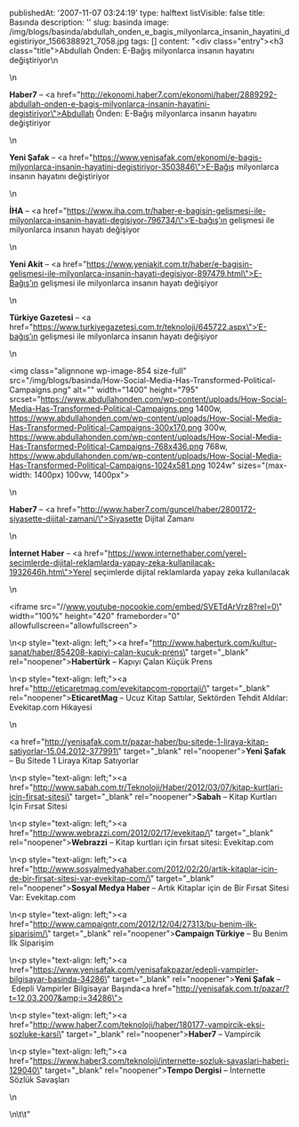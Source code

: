 publishedAt: '2007-11-07 03:24:19'
type: halftext
listVisible: false
title: Basında
description: ''
slug: basinda
image: /img/blogs/basinda/abdullah_onden_e_bagis_milyonlarca_insanin_hayatini_degistiriyor_1566388921_7058.jpg
tags: []
content: "<div class=\"entry\"><h3 class=\"title\">Abdullah Önden: E-Bağış milyonlarca insanın hayatını değiştiriyor</h3>\n<p></p>\n<p><strong>Haber7</strong> –&nbsp;<a href=\"http://ekonomi.haber7.com/ekonomi/haber/2889292-abdullah-onden-e-bagis-milyonlarca-insanin-hayatini-degistiriyor\">Abdullah Önden: E-Bağış milyonlarca insanın hayatını değiştiriyor</a></p>\n<p><strong>Yeni Şafak</strong> – <a href=\"https://www.yenisafak.com/ekonomi/e-bagis-milyonlarca-insanin-hayatini-degistiriyor-3503846\">E-Bağış milyonlarca insanın hayatını değiştiriyor</a></p>\n<p><strong>İHA</strong> – <a href=\"https://www.iha.com.tr/haber-e-bagisin-gelismesi-ile-milyonlarca-insanin-hayati-degisiyor-796734/\">‘E-bağış’ın gelişmesi ile milyonlarca insanın hayatı değişiyor</a></p>\n<p><strong>Yeni Akit</strong> – <a href=\"https://www.yeniakit.com.tr/haber/e-bagisin-gelismesi-ile-milyonlarca-insanin-hayati-degisiyor-897479.html\">E-Bağış’ın gelişmesi ile milyonlarca insanın hayatı değişiyor</a></p>\n<p><strong>Türkiye Gazetesi</strong> – <a href=\"https://www.turkiyegazetesi.com.tr/teknoloji/645722.aspx\">‘E-bağış’ın gelişmesi ile milyonlarca insanın hayatı değişiyor</a></p>\n<p><img class=\"alignnone wp-image-854 size-full\" src=\"/img/blogs/basinda/How-Social-Media-Has-Transformed-Political-Campaigns.png\" alt=\"\" width=\"1400\" height=\"795\" srcset=\"https://www.abdullahonden.com/wp-content/uploads/How-Social-Media-Has-Transformed-Political-Campaigns.png 1400w, https://www.abdullahonden.com/wp-content/uploads/How-Social-Media-Has-Transformed-Political-Campaigns-300x170.png 300w, https://www.abdullahonden.com/wp-content/uploads/How-Social-Media-Has-Transformed-Political-Campaigns-768x436.png 768w, https://www.abdullahonden.com/wp-content/uploads/How-Social-Media-Has-Transformed-Political-Campaigns-1024x581.png 1024w\" sizes=\"(max-width: 1400px) 100vw, 1400px\"></p>\n<p><strong>Haber7</strong> – <a href=\"http://www.haber7.com/guncel/haber/2800172-siyasette-dijital-zamani/\">Siyasette Dijital Zamanı</a></p>\n<p><strong>İnternet Haber</strong> –&nbsp;<a href=\"https://www.internethaber.com/yerel-secimlerde-dijital-reklamlarda-yapay-zeka-kullanilacak-1932646h.htm\">Yerel seçimlerde dijital reklamlarda yapay zeka kullanılacak</a></p>\n<p><iframe src=\"//www.youtube-nocookie.com/embed/SVETdArVrz8?rel=0\" width=\"100%\" height=\"420\" frameborder=\"0\" allowfullscreen=\"allowfullscreen\"></iframe></p>\n<p style=\"text-align: left;\"><a href=\"http://www.haberturk.com/kultur-sanat/haber/854208-kapiyi-calan-kucuk-prens\" target=\"_blank\" rel=\"noopener\"><strong>Habertürk</strong> – Kapıyı Çalan Küçük Prens</a></p>\n<p style=\"text-align: left;\"><a href=\"http://eticaretmag.com/evekitapcom-roportaji/\" target=\"_blank\" rel=\"noopener\"><strong>EticaretMag</strong> –&nbsp;Ucuz Kitap Sattılar, Sektörden Tehdit Aldılar: Evekitap.com Hikayesi</a></p>\n<p><a href=\"http://yenisafak.com.tr/pazar-haber/bu-sitede-1-liraya-kitap-satiyorlar-15.04.2012-377991\" target=\"_blank\" rel=\"noopener\"><strong>Yeni Şafak</strong> – Bu Sitede 1 Liraya Kitap Satıyorlar</a></p>\n<p style=\"text-align: left;\"><a href=\"http://www.sabah.com.tr/Teknoloji/Haber/2012/03/07/kitap-kurtlari-icin-firsat-sitesi\" target=\"_blank\" rel=\"noopener\"><strong>Sabah</strong> – Kitap Kurtları İçin Fırsat Sitesi</a></p>\n<p style=\"text-align: left;\"><a href=\"http://www.webrazzi.com/2012/02/17/evekitap/\" target=\"_blank\" rel=\"noopener\"><strong>Webrazzi</strong> –&nbsp;Kitap kurtları için fırsat sitesi: Evekitap.com</a></p>\n<p style=\"text-align: left;\"><a href=\"http://www.sosyalmedyahaber.com/2012/02/20/artik-kitaplar-icin-de-bir-firsat-sitesi-var-evekitap-com/\" target=\"_blank\" rel=\"noopener\"><strong>Sosyal Medya Haber</strong> –&nbsp;Artık Kitaplar için de Bir Fırsat Sitesi Var: Evekitap.com</a></p>\n<p style=\"text-align: left;\"><a href=\"http://www.campaigntr.com/2012/12/04/27313/bu-benim-ilk-siparisim/\" target=\"_blank\" rel=\"noopener\"><strong>Campaign Türkiye</strong> – Bu Benim İlk Siparişim</a></p>\n<p style=\"text-align: left;\"><a href=\"https://www.yenisafak.com/yenisafakpazar/edepli-vampirler-bilgisayar-basinda-34286\" target=\"_blank\" rel=\"noopener\"><strong>Yeni Şafak</strong> –&nbsp;Edepli Vampirler Bilgisayar Başında</a><a href=\"http://yenisafak.com.tr/pazar/?t=12.03.2007&amp;i=34286\"><br></a></p>\n<p style=\"text-align: left;\"><a href=\"http://www.haber7.com/teknoloji/haber/180177-vampircik-eksi-sozluke-karsi\" target=\"_blank\" rel=\"noopener\"><strong>Haber7</strong> – Vampircik</a></p>\n<p style=\"text-align: left;\"><a href=\"https://www.haber3.com/teknoloji/internette-sozluk-savaslari-haberi-129040\" target=\"_blank\" rel=\"noopener\"><strong>Tempo Dergisi</strong> – İnternette Sözlük Savaşları</a></p>\n<p></p>\n\t\t</div>"
